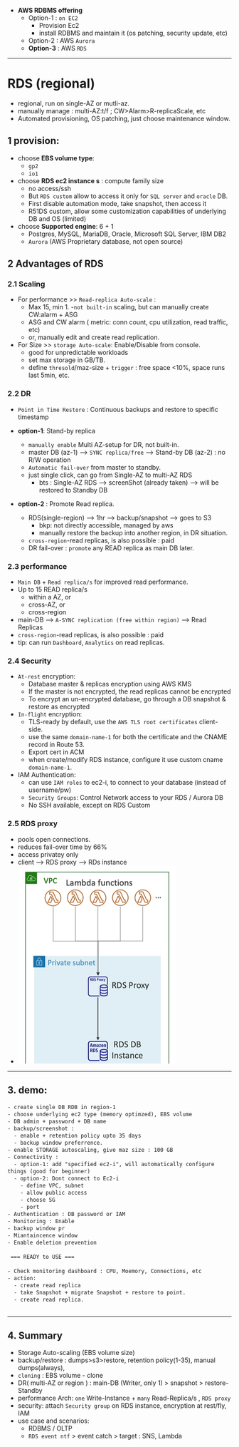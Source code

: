 - **AWS RDBMS offering** 
  - Option-1 : `on EC2`
    - Provision Ec2
    - install RDBMS and maintain it (os patching, security update, etc)
  - Option-2 : AWS `Aurora`
  - **Option-3** : AWS `RDS` 

---
# RDS (regional)
- regional, run on single-AZ or mutli-az.
- manually manage : multi-AZ:t/f ; CW>Alarm>R-replicaScale, etc
- Automated provisioning, OS patching, just choose maintenance window.

## 1 provision:
- choose **EBS volume type**: 
  - `gp2`  
  - `io1`
- choose **RDS ec2 instance s** : compute family size
  - no access/ssh
  - But `RDS custom` allow to access it  only for `SQL server` and `oracle` DB.
  - First disable automation mode, take snapshot, then access it
  - R51DS custom, allow some customization capabilities of underlying DB and OS (limited)
- choose **Supported engine**: 6 + 1
  - Postgres, MySQL, MariaDB, Oracle, Microsoft SQL Server, IBM DB2
  - `Aurora` (AWS Proprietary database, not open source)
  
##  2 Advantages of RDS
### 2.1 Scaling
- For performance >> `Read-replica Auto-scale` : 
  - Max 15, min 1.
  -`not built-in` scaling, but can manually create CW:alarm + ASG
  - ASG and CW alarm ( metric: conn count, cpu utilization, read traffic, etc)
  - or, manually edit and create read replication.
- For Size >> `storage Auto-scale`: Enable/Disable from console.
  - good for unpredictable workloads
  - set max storage in GB/TB.
  - define `thresold`/maz-size  +  `trigger` : free space <10%, space runs last 5min, etc.

### 2.2 DR
-  `Point in Time Restore` : Continuous backups and restore to specific timestamp
- **option-1**:  Stand-by replica  
  - `manually enable` Multi AZ-setup for DR, not built-in.
  - master DB (az-1) --> `SYNC replica/free` --> Stand-by DB (az-2) : no R/W operation
  - `Automatic fail-over` from master to standby.
  - just single click, can go from Single-AZ to multi-AZ RDS
    - bts : Single-AZ RDS --> screenShot (already taken) --> will be restored to Standby DB
    
- **option-2** : Promote Read replica.
  - RDS(single-region) --> 1hr --> backup/snapshot --> goes to S3 
    - bkp: not directly accessible, managed by aws
    - manually restore the backup into another region, in DR situation.
  - `cross-region`-read replicas, is also possible : paid
  - DR fail-over : `promote` any READ replica as main DB later.
  
### 2.3 performance
- `Main DB` + `Read replica/s` for improved read performance.
- Up to 15 READ replica/s 
  - within a AZ, or
  - cross-AZ, or
  - cross-region
- main-DB --> `A-SYNC replication (free within region)` --> Read Replicas
- `cross-region`-read replicas, is also possible : paid
- tip: can run `Dashboard`, `Analytics` on read replicas.

### 2.4 Security
- `At-rest` encryption:
  - Database master & replicas encryption using AWS KMS
  - If the master is not encrypted, the read replicas cannot be encrypted
  - To encrypt an un-encrypted database, go through a DB snapshot & restore as encrypted
- `In-flight` encryption: 
  - TLS-ready by default, use the `AWS TLS root certificates` client-side.
  - use the same `domain-name-1` for both the certificate and the CNAME record in Route 53.
  - Export cert in ACM 
  - when create/modify RDS instance, configure it use custom  cname `domain-name-1`.
- IAM Authentication: 
  - can use `IAM roles` to ec2-i, to connect to your database (instead of username/pw)
  - `Security Groups`: Control Network access to your RDS / Aurora DB
  - No SSH available, except on RDS Custom

### 2.5 RDS proxy
- pools open connections.
- reduces fail-over time by 66%
- access privatey only
- client --> RDS proxy --> RDs instance
- ![img.png](../99_img/db/img_5.png)

--- 

## 3. demo:
```
- create single DB RDB in region-1
- choose underlying ec2 type (memory optimzed), EBS volume
- DB admin + password + DB name
- backup/screenshot : 
  - enable + retention policy upto 35 days
  - backup window preferrence.
- enable STORAGE autoscaling, give maz size : 100 GB
- Connectivity : 
  - option-1: add "specified ec2-i", will automatically configure things (good for beginner)
  - option-2: Dont connect to Ec2-i
    - define VPC, subnet
    - allow public access
    - choose SG
    - port 
- Authentication : DB password or IAM
- Monitoring : Enable
- backup window pr
- Miantaincence window
- Enable deletion prevention 

 === READY to USE ===
 
- Check monitoring dashboard : CPU, Moemory, Connections, etc
- action:
  - create read replica
  - take Snapshot + migrate Snapshot + restore to point.
  - create read replica.
 
```
---
## 4. Summary
- Storage Auto-scaling (EBS volume size)
- backup/restore : dumps>s3>restore, retention policy(1-35), manual dumps(always),
- `cloning` : EBS volume - clone
- DR( multi-AZ or region ) : main-DB (Writer, only 1) > snapshot > restore-Standby
- performance Arch: `one` Write-Instance + `many` Read-Replica/s , `RDS proxy`
- security: attach `Security group` on RDS instance, encryption at rest/fly, IAM
- use case and scenarios:
    - RDBMS / OLTP
    - `RDS event ntf` > event catch > target : SNS, Lambda
